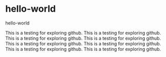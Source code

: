 # hello-world
hello-world

This is a testing for exploring github.
This is a testing for exploring github.
This is a testing for exploring github.
This is a testing for exploring github.
This is a testing for exploring github.
This is a testing for exploring github.
This is a testing for exploring github.
This is a testing for exploring github.
